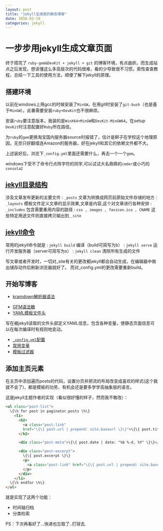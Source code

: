 ```yaml
---
layout: post
title: "jekyll生成我的静态博客"
date: 2016-03-19
categories: jekyll
---
```


# 一步步用jekyll生成文章页面

终于搭完了 `ruby-gem&DevKit + jekyll + git` 的博客环境，有点曲折。而生成站点之后发现，想读懂这么多高层次的代码很难，看的少导致很不习惯。索性查查教程，总结一下工具的使用方法，顺便了解下jekyll的原理。

## 搭建环境

以前在windows上用gcc的时候安装了`MinGW`，在用git时安装了`git-bush`（也是基于`MinGW`）。此番需要安装`ruby+DevKit`也不很麻烦。

安装`ruby`要注意版本，我装的是`WinX64+MinGW`和`DevKit-MinGW64`。在setup `DevKit`时注意配置好`Ruby`所在路径。

为`ruby`的`gem`更换淘宝国内服务器source时报错了，估计是餠子在学校这个地理原因，无奈只好翻墙连Amazon的服务器，好在jekyll和其它的依赖文件都不大。

上述装好后，浏览下`_config.yml`里面还需要什么，再去一个一个`gem`。

windows下受不了命令行点阵字符的同学,可以试试大名鼎鼎的`cmder`或小巧的`consola2`

## [jekyll目录结构](http://jekyll.bootcss.com/docs/structure/)

涉及文章发布更新的主要文件
: `_posts` 文章为转换成网页前原始文件存储的地方
: `_layouts` 模板文件定义文章的显示效果,文章是内容,这个对文章进行各种安排
: `_includes` 包含需要重用内容的路径
: `css , images , favicon.ico , CNAME` 这些特定用途文件则直接拷贝输出到`＿site`

## [jekyll命令](http://jekyll.bootcss.com/docs/usage/)

常用的jekyll命令就是
: `jekyll build` 编译（build可简写为b）
: `jekyll serve` 运行开发服务器（server可简写为s）
: `jekyll clean` 清除所有生成的文件

写文章或者开发时，一切对_site有关的更改都jekyll都会自动生成，在编辑器中做出储存动作后刷新浏览器就好了。
而对_config.yml的更改需要重新build。

## 开始写博客

+ [kramdown解析器语法](http://kramdown.gettalong.org/quickref.html)
- [GFM语法糖](http://ju.outofmemory.cn/entry/149460)
- [YAML模板文件头](http://jekyll.bootcss.com/docs/frontmatter/)

写在被jekyll读取的文件头部定义YAML信息，包含各种变量，使静态页面信息可以在每次编译时有规则地变动。

* [`_config.yml`配置](http://jekyll.bootcss.com/docs/configuration/)
* [常用变量](https://jekyllrb.com/docs/variables/)
* [模板过滤器](http://jekyll.bootcss.com/docs/templates/)

## 添加主页元素

在主页中添加遍历posts的代码，设置分页并把流的布局改变成喜欢的样式(这个我就不会了)，都是模板的功劳，有机会还是要多学学高抽象层的语言。

这是jekyll主题作者的实现（看似很好懂的样子，然而我不敢改）：

~~~html
<ul class="post-list">
  \{\% for post in paginator.posts \%\}
    <li>
      <h2>
        <a class="post-link"
        href="\{\{ post.url | prepend: site.baseurl \}\}">\{\{ post.title \}\}</a>
      </h2>

      <div class="post-meta">\{\{ post.date | date: "%b %-d, %Y" \}\}</div>

      <div class="post-excerpt">
        \{\{ post.excerpt \}\}
        <p>
          <a class="post-link" href="\{\{ post.url | prepend: site.baseurl \}\}">Read More &raquo;</a>
        </p>
      </div>
    </li>
  \{\% endfor \%\}
</ul>
~~~

就是实现了这两个功能：
* 时间轴归档
* 分类检索

PS：下次再看好了...快递也忘取了..打球去.
